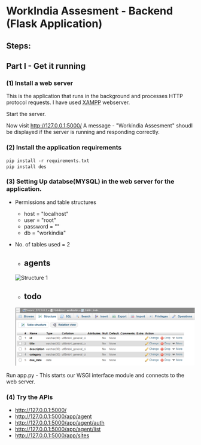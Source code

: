 # WorkIndia Assesment - Backend (Flask Application)

## Steps:

## Part I - Get it running

### (1) Install a web server

This is the application that runs in the background and processes HTTP protocol requests.
I have used [XAMPP](https://www.apachefriends.org/download.html) webserver.

Start the server.

Now visit http://127.0.0.1:5000/ 
A message -  "Workindia Assesment" shoudl be displayed if the server is running and responding correctly.

### (2) Install the application requirements
    
    pip install -r requirements.txt
    pip install des

### (3) Setting Up databse(MYSQL) in the web server for the application.
- Permissions and table structures 
   * host = "localhost"
   * user = "root"
   * password = ""
   * db = "workindia"
 - No. of tables used = 2
    * ## agents
    
    ![Structure 1](https://github.com/shaswatsunny1998/Workindia-backend/blob/master/structures1.PNG)
    * ## todo
    ![Structure 2](structures2.PNG)

Run app.py - This starts our WSGI interface module and connects to the web server.

### (4) Try the APIs

* http://127.0.0.1:5000/
* http://127.0.0.1:5000/app/agent
* http://127.0.0.1:5000/app/agent/auth
* http://127.0.0.1:5000/app/agent/list
* http://127.0.0.1:5000/app/sites
